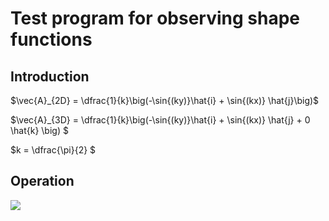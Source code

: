 <h1>Test program for observing shape functions</h1>

<h2> Introduction </h2>

$\vec{A}_{2D} = \dfrac{1}{k}\big(-\sin{(ky)}\hat{i} + \sin{(kx)} \hat{j}\big)$

$\vec{A}_{3D} = \dfrac{1}{k}\big(-\sin{(ky)}\hat{i} + \sin{(kx)} \hat{j} + 0 \hat{k} \big) $

$k = \dfrac{\pi}{2} $


<h2> Operation </h2>

![][figure]

[figure]: doc/figure.svg

